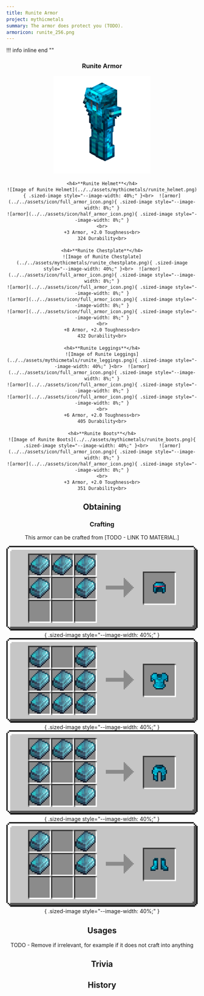 ```yaml
---
title: Runite Armor
project: mythicmetals
summary: The armor does protect you (TODO).
armoricon: runite_256.png
---
```


!!! info inline end ""
    <center class=tooltip>
    <h3>**Runite Armor**</h3>
    ![WRITE ALT TEXT HERE](../../assets/armor-models/256/runite_256.png)<br>

	<h4>**Runite Helmet**</h4>
	![Image of Runite Helmet](../../assets/mythicmetals/runite_helmet.png){ .sized-image style="--image-width: 40%;" }<br>	![armor](../../assets/icon/full_armor_icon.png){ .sized-image style="--image-width: 8%;" }
	![armor](../../assets/icon/half_armor_icon.png){ .sized-image style="--image-width: 8%;" }
	<br>
	+3 Armor, +2.0 Toughness<br>
	324 Durability<br>

	<h4>**Runite Chestplate**</h4>
	![Image of Runite Chestplate](../../assets/mythicmetals/runite_chestplate.png){ .sized-image style="--image-width: 40%;" }<br>	![armor](../../assets/icon/full_armor_icon.png){ .sized-image style="--image-width: 8%;" }
	![armor](../../assets/icon/full_armor_icon.png){ .sized-image style="--image-width: 8%;" }
	![armor](../../assets/icon/full_armor_icon.png){ .sized-image style="--image-width: 8%;" }
	![armor](../../assets/icon/full_armor_icon.png){ .sized-image style="--image-width: 8%;" }
	<br>
	+8 Armor, +2.0 Toughness<br>
	432 Durability<br>

	<h4>**Runite Leggings**</h4>
	![Image of Runite Leggings](../../assets/mythicmetals/runite_leggings.png){ .sized-image style="--image-width: 40%;" }<br>	![armor](../../assets/icon/full_armor_icon.png){ .sized-image style="--image-width: 8%;" }
	![armor](../../assets/icon/full_armor_icon.png){ .sized-image style="--image-width: 8%;" }
	![armor](../../assets/icon/full_armor_icon.png){ .sized-image style="--image-width: 8%;" }
	<br>
	+6 Armor, +2.0 Toughness<br>
	405 Durability<br>

	<h4>**Runite Boots**</h4>
	![Image of Runite Boots](../../assets/mythicmetals/runite_boots.png){ .sized-image style="--image-width: 40%;" }<br>	![armor](../../assets/icon/full_armor_icon.png){ .sized-image style="--image-width: 8%;" }
	![armor](../../assets/icon/half_armor_icon.png){ .sized-image style="--image-width: 8%;" }
	<br>
	+3 Armor, +2.0 Toughness<br>
	351 Durability<br>


## Obtaining

### Crafting

This armor can be crafted from [TODO - LINK TO MATERIAL.]

![Image of the recipe for Runite Helmet](../../assets/mythicmetals/recipes/armor/runite_helmet.png){ .sized-image style="--image-width: 40%;" }
![Image of the recipe for Runite Chestplate](../../assets/mythicmetals/recipes/armor/runite_chestplate.png){ .sized-image style="--image-width: 40%;" }
![Image of the recipe for Runite Leggings](../../assets/mythicmetals/recipes/armor/runite_leggings.png){ .sized-image style="--image-width: 40%;" }
![Image of the recipe for Runite Boots](../../assets/mythicmetals/recipes/armor/runite_boots.png){ .sized-image style="--image-width: 40%;" }

## Usages

TODO - Remove if irrelevant, for example if it does not craft into anything

## Trivia

## History


